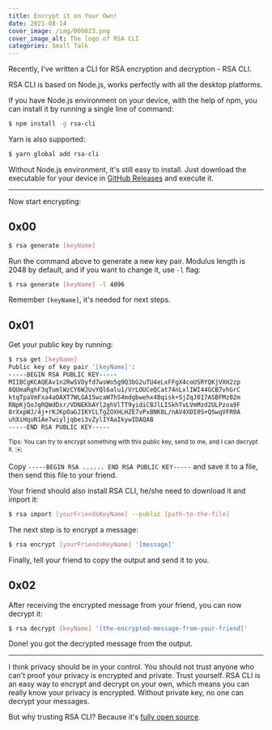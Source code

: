 ```yaml
---
title: Encrypt it on Your Own!
date: 2021-08-14
cover_image: /img/000023.png
cover_image_alt: The logo of RSA CLI
categories: Small Talk
---
```


Recently, I've written a CLI for RSA encryption and decryption - RSA CLI.

RSA CLI is based on Node.js, works perfectly with all the desktop platforms.

If you have Node.js environment on your device, with the help of npm, you can install it by running a single line of command:

```sh
$ npm install -g rsa-cli
```

Yarn is also supported:

```sh
$ yarn global add rsa-cli
```

Without Node.js environment, it's still easy to install. Just download the executable for your device in [GitHub Releases](https://github.com/MrWillCom/rsa-cli/releases) and execute it.

---

Now start encrypting:

## 0x00

```sh
$ rsa generate [keyName]
```

Run the command above to generate a new key pair. Modulus length is 2048 by default, and if you want to change it, use `-l` flag:

```sh
$ rsa generate [keyName] -l 4096
```

Remember `[keyName]`, it's needed for next steps.

## 0x01

Get your public key by running:

```sh
$ rsa get [keyName]
Public key of key pair '[keyName]':
-----BEGIN RSA PUBLIC KEY-----
MIIBCgKCAQEAv1n2RwSVDyfd7wsWo5g9Q3bG2uTU4eLxFFgX4coUSRYQKjVXH2zp
8QUmaRghF3qTumlWzCY6WJUvYQl6alu1/VrLOUCeQCat74nLxlIWI44GCB7vhGrC
ktqTpaVmFxa4aOAXT7WLGA15wcaW7hS4mdgbwehx4Bqisk+SjZqJ017ASBFMz02m
RNpKjQoJgRQWdDsr/VDNEKbAYl2ghVlTT9yidiCBJlLISkhTvLVmMzd2ULPzoa9F
8rXxpWJ/4j+rKJKpOaGJIKYCLTgZOXHLHZE7vPxBNK8L/nAV4XDI0S+QSwqVFR0A
uhXiHquN1Ae7wiyljqbei3vZylIYAaIkywIDAQAB
-----END RSA PUBLIC KEY-----
```

<sup>Tips: You can try to encrypt something with this public key, send to me, and I can decrypt it. ✉️</sup>

Copy `-----BEGIN RSA ...... END RSA PUBLIC KEY-----` and save it to a file, then send this file to your friend.

Your friend should also install RSA CLI, he/she need to download it and import it:

```sh
$ rsa import [yourFriendsKeyName] --public [path-to-the-file]
```

The next step is to encrypt a message:

```sh
$ rsa encrypt [yourFriendsKeyName] '[message]'
```

Finally, tell your friend to copy the output and send it to you.

## 0x02

After receiving the encrypted message from your friend, you can now decrypt it:

```sh
$ rsa decrypt [keyName] '[the-encrypted-message-from-your-friend]'
```

Done! you got the decrypted message from the output.

---

I think privacy should be in your control. You should not trust anyone who can't proof your privacy is encrypted and private. Trust yourself. RSA CLI is an easy way to encrypt and decrypt on your own, which means you can really know your privacy is encrypted. Without private key, no one can decrypt your messages.

But why trusting RSA CLI? Because it's [fully open source](https://github.com/MrWillCom/rsa-cli).
